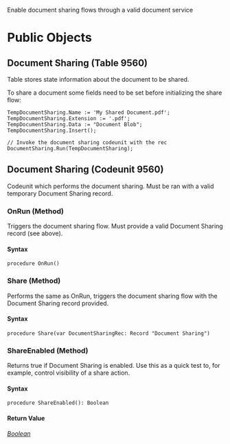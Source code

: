 Enable document sharing flows through a valid document service
# Public Objects

## Document Sharing (Table 9560)

 Table stores state information about the document to be shared.
 
 To share a document some fields need to be set before initializing the share flow:

 ```
 TempDocumentSharing.Name := 'My Shared Document.pdf';
 TempDocumentSharing.Extension := '.pdf';
 TempDocumentSharing.Data := "Document Blob";
 TempDocumentSharing.Insert();

 // Invoke the document sharing codeunit with the rec
 DocumentSharing.Run(TempDocumentSharing);
```

## Document Sharing (Codeunit 9560)
 Codeunit which performs the document sharing. Must be ran with a valid temporary Document Sharing record.

### OnRun (Method) <a name="OnRun"></a> 

 Triggers the document sharing flow. Must provide a valid Document Sharing record (see above).
 

#### Syntax
```
procedure OnRun()
```

### Share (Method) <a name="Share"></a> 

 Performs the same as OnRun, triggers the document sharing flow with the Document Sharing record provided.

#### Syntax
```
procedure Share(var DocumentSharingRec: Record "Document Sharing")
```

### ShareEnabled (Method) <a name="ShareEnabled"></a> 

 Returns true if Document Sharing is enabled. Use this as a quick test to, for example, control visibility of a share action.

#### Syntax
```
procedure ShareEnabled(): Boolean
```

#### Return Value
*[Boolean](https://docs.microsoft.com/en-us/dynamics365/business-central/dev-itpro/developer/methods-auto/boolean/boolean-data-type)*
